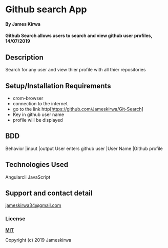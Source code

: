 # Github search App

#### By **James Kirwa**

#### Github Search allows users to search and view github user profiles, 14/07/2019

## Description
 Search for any user and view thier profile with all thier repositories

## Setup/Installation Requirements
* crom-browser
* connection to the internet
* go to the link http[https://github.com/Jameskirwa/Git-Search]
* Key in github user name
* profile will be displayed


## BDD
 Behavior                        |input                  |output User enters github user                     |User Name              |Github profile       


## Technologies Used
  Angularcli
  JavaScript
  
## Support and contact detail
jameskirwa34@gmail.com
### License
**[MIT](https://github.com/Jameskirwa/github-search/blob/master/LICENSE)**

Copyright (c) 2019 Jameskirwa
